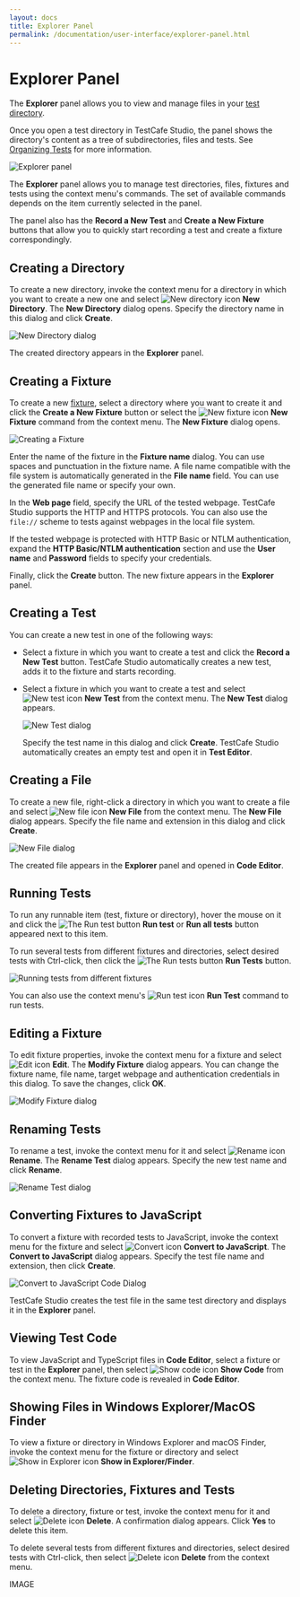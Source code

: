 ```yaml
---
layout: docs
title: Explorer Panel
permalink: /documentation/user-interface/explorer-panel.html
---
```

# Explorer Panel

The **Explorer** panel allows you to view and manage files in your [test directory](../working-with-testcafe-studio/organizing-tests.md#test-directory).

Once you open a test directory in TestCafe Studio, the panel shows the directory's content as a tree of subdirectories, files and tests. See [Organizing Tests](../working-with-testcafe-studio/organizing-tests.md) for more information.

![Explorer panel](../../images/working-with-testcafe-studio/explorer-panel.png)

The **Explorer** panel allows you to manage test directories, files, fixtures and tests using the context menu's commands. The set of available commands depends on the item currently selected in the panel.

The panel also has the **Record a New Test** and **Create a New Fixture** buttons that allow you to quickly start recording a test and create a fixture correspondingly.

## Creating a Directory

To create a new directory, invoke the context menu for a directory in which you want to create a new one and select ![New directory icon](../../images/user-interface/context-menu/new-directory.png) **New Directory**. The **New Directory** dialog opens. Specify the directory name in this dialog and click **Create**.

![New Directory dialog](../../images/user-interface/dialogs/new-directory-dialog.png)

The created directory appears in the **Explorer** panel.

## Creating a Fixture

To create a new [fixture](../working-with-testcafe-studio/recording-tests.md#creating-fixtures), select a directory where you want to create it and click the  **Create a New Fixture** button or select the ![New fixture icon](../../images/user-interface/context-menu/new-fixture.png) **New Fixture** command from the context menu. The **New Fixture** dialog opens.

![Creating a Fixture](../../images/user-interface/dialogs/new-fixture-dialog.png)

Enter the name of the fixture in the **Fixture name** dialog. You can use spaces and punctuation in the fixture name. A file name compatible with the file system is automatically generated in the **File name** field. You can use the generated file name or specify your own.

In the **Web page** field, specify the URL of the tested webpage. TestCafe Studio supports the HTTP and HTTPS protocols. You can also use the `file://` scheme to tests against webpages in the local file system.

If the tested webpage is protected with HTTP Basic or NTLM authentication, expand the **HTTP Basic/NTLM authentication** section and use the **User name** and **Password** fields to specify your credentials.

Finally, click the **Create** button. The new fixture appears in the **Explorer** panel.

## Creating a Test

You can create a new test in one of the following ways:

* Select a fixture in which you want to create a test and click the **Record a New Test** button. TestCafe Studio automatically creates a new test, adds it to the fixture and starts recording.

* Select a fixture in which you want to create a test and select ![New test icon](../../images/user-interface/context-menu/new-test.png) **New Test** from the context menu. The **New Test** dialog appears.

    ![New Test dialog](../../images/user-interface/dialogs/new-test-dialog.png)

    Specify the test name in this dialog and click **Create**. TestCafe Studio automatically creates an empty test and open it in **Test Editor**.

## Creating a File

To create a new file, right-click a directory in which you want to create a file and select ![New file icon](../../images/user-interface/context-menu/new-file.png) **New File** from the context menu. The **New File** dialog appears. Specify the file name and extension in this dialog and click **Create**.

![New File dialog](../../images/user-interface/dialogs/new-file-dialog.png)

The created file appears in the **Explorer** panel and opened in **Code Editor**.

## Running Tests

To run any runnable item (test, fixture or directory), hover the mouse on it and click the ![The Run test button](../../images/user-interface/context-menu/run-tests.png) **Run test** or **Run all tests** button appeared next to this item.

To run several tests from different fixtures and directories, select desired tests with Ctrl-click, then click the ![The Run tests button](../../images/user-interface/context-menu/run-tests.png) **Run Tests** button.

![Running tests from different fixtures](../../images/working-with-testcafe-studio/running-multiple-tests.png)

You can also use the context menu's ![Run test icon](../../images/user-interface/context-menu/run-tests.png) **Run Test** command to run tests.

## Editing a Fixture

To edit fixture properties, invoke the context menu for a fixture and select ![Edit icon](../../images/user-interface/context-menu/fixture-modify.png) **Edit**. The **Modify Fixture** dialog appears. You can change the fixture name, file name, target webpage and authentication credentials in this dialog. To save the changes, click **OK**.

![Modify Fixture dialog](../../images/user-interface/dialogs/modify-fixture-dialog.png)

## Renaming Tests

To rename a test, invoke the context menu for it and select ![Rename icon](../../images/user-interface/context-menu/rename.png) **Rename**. The **Rename Test** dialog appears. Specify the new test name and click **Rename**.

![Rename Test dialog](../../images/user-interface/dialogs/rename-test-dialog.png)

## Converting Fixtures to JavaScript

To convert a fixture with recorded tests to JavaScript, invoke the context menu for the fixture and select ![Convert icon](../../images/user-interface/context-menu/convert.png) **Convert to JavaScript**. The **Convert to JavaScript** dialog appears. Specify the test file name and extension, then click **Create**.

![Convert to JavaScript Code Dialog](../../images//user-interface/dialogs/convert-dialog.png)

TestCafe Studio creates the test file in the same test directory and displays it in the **Explorer** panel.

## Viewing Test Code

To view JavaScript and TypeScript files in **Code Editor**, select a fixture or test in the **Explorer** panel, then select ![Show code icon](../../images/user-interface/context-menu/show-code.png) **Show Code** from the context menu. The fixture code is revealed in **Code Editor**.

## Showing Files in Windows Explorer/MacOS Finder

To view a fixture or directory in Windows Explorer and macOS Finder, invoke the context menu for the fixture or directory and select ![Show in Explorer icon](../../images/user-interface/context-menu/show-in-explorer.png) **Show in Explorer/Finder**.

## Deleting Directories, Fixtures and Tests

To delete a directory, fixture or test, invoke the context menu for it and select ![Delete icon](../../images/user-interface/context-menu/delete.png) **Delete**. A confirmation dialog appears. Click **Yes** to delete this item.

To delete several tests from different fixtures and directories, select desired tests with Ctrl-click, then select ![Delete icon](../../images/user-interface/context-menu/delete.png) **Delete** from the context menu.

IMAGE